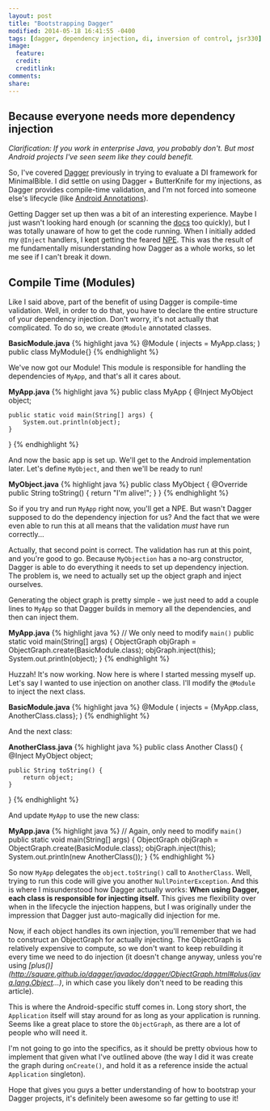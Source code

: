 ```yaml
---
layout: post
title: "Bootstrapping Dagger"
modified: 2014-05-18 16:41:55 -0400
tags: [dagger, dependency injection, di, inversion of control, jsr330]
image:
  feature: 
  credit: 
  creditlink: 
comments: 
share: 
---
```

Because everyone needs more dependency injection
------------------------------------------------
 
*Clarification: If you work in enterprise Java, you probably don't. But most Android projects I've seen seem like they could benefit.*
 
So, I've covered [Dagger](https://github.com/square/dagger) previously in trying to evaluate a DI framework for MinimalBible. I did settle on using Dagger + ButterKnife for my injections, as Dagger provides compile-time validation, and I'm not forced into someone else's lifecycle (like [Android Annotations](https://github.com/excilys/androidannotations)).
 
Getting Dagger set up then was a bit of an interesting experience. Maybe I just wasn't looking hard enough (or scanning the [docs](http://square.github.io/dagger/) too quickly), but I was totally unaware of how to get the code running. When I initially added my `@Inject` handlers, I kept getting the feared [NPE](http://docs.oracle.com/javase/7/docs/api/java/lang/NullPointerException.html). This was the result of me fundamentally misunderstanding how Dagger as a whole works, so let me see if I can't break it down.
 
Compile Time (Modules)
----------------------
Like I said above, part of the benefit of using Dagger is compile-time validation. Well, in order to do that, you have to declare the entire structure of your dependency injection. Don't worry, it's not actually that complicated. To do so, we create `@Module` annotated classes.
 
**BasicModule.java**
{% highlight java %}
@Module (
    injects = MyApp.class;
)
public class MyModule{}
{% endhighlight %}
 
We've now got our Module! This module is responsible for handling the dependencies of `MyApp`, and that's all it cares about.
 
**MyApp.java**
{% highlight java %}
public class MyApp {
    @Inject MyObject object;
   
    public static void main(String[] args) {
        System.out.println(object);
    }
}
{% endhighlight %}
 
And now the basic app is set up. We'll get to the Android implementation later. Let's define `MyObject`, and then we'll be ready to run!
 
**MyObject.java**
{% highlight java %}
public class MyObject {
    @Override
    public String toString() {
        return "I'm alive!";
    }
}
{% endhighlight %}
 
So if you try and run `MyApp` right now, you'll get a NPE. But wasn't Dagger supposed to do the dependency injection for us? And the fact that we were even able to run this at all means that the validation *must* have run correctly...
 
Actually, that second point is correct. The validation has run at this point, and you're good to go. Because `MyObjection` has a no-arg constructor, Dagger is able to do everything it needs to set up dependency injection. The problem is, we need to actually set up the object graph and inject ourselves.
 
Generating the object graph is pretty simple - we just need to add a couple lines to `MyApp` so that Dagger builds in memory all the dependencies, and then can inject them.
 
**MyApp.java**
{% highlight java %}
    // We only need to modify `main()`
    public static void main(String[] args) {
        ObjectGraph objGraph = ObjectGraph.create(BasicModule.class);
        objGraph.inject(this);
        System.out.println(object);
    }
{% endhighlight %}
 
Huzzah! It's now working. Now here is where I started messing myself up. Let's say I wanted to use injection on another class. I'll modify the `@Module` to inject the next class.
 
**BasicModule.java**
{% highlight java %}
@Module (
    injects = {MyApp.class, AnotherClass.class};
)
{% endhighlight %}
 
And the next class:
 
**AnotherClass.java**
{% highlight java %}
public class Another Class() {
    @Inject MyObject object;
   
    public String toString() {
        return object;
    }
}
{% endhighlight %}
 
And update `MyApp` to use the new class:
 
**MyApp.java**
{% highlight java %}
    // Again, only need to modify `main()`
    public static void main(String[] args) {
        ObjectGraph objGraph = ObjectGraph.create(BasicModule.class);
        objGraph.inject(this);
        System.out.println(new AnotherClass());
    }
{% endhighlight %}
 
So now `MyApp` delegates the `object.toString()` call to `AnotherClass`. Well, trying to run this code will give you another `NullPointerException`. And this is where I misunderstood how Dagger actually works: **When using Dagger, each class is responsible for injecting itself.** This gives me flexibility over when in the lifecycle the injection happens, but I was originally under the impression that Dagger just auto-magically did injection for me.
 
Now, if each object handles its own injection, you'll remember that we had to construct an ObjectGraph for actually injecting. The ObjectGraph is relatively expensive to compute, so we don't want to keep rebuilding it every time we need to do injection (it doesn't change anyway, unless you're using *[plus()](http://square.github.io/dagger/javadoc/dagger/ObjectGraph.html#plus(java.lang.Object...)*, in which case you likely don't need to be reading this article).
 
This is where the Android-specific stuff comes in. Long story short, the `Application` itself will stay around for as long as your application is running. Seems like a great place to store the `ObjectGraph`, as there are a lot of people who will need it.
 
I'm not going to go into the specifics, as it should be pretty obvious how to implement that given what I've outlined above (the way I did it was create the graph during `onCreate()`, and hold it as a reference inside the actual `Application` singleton).
 
Hope that gives you guys a better understanding of how to bootstrap your Dagger projects, it's definitely been awesome so far getting to use it!
